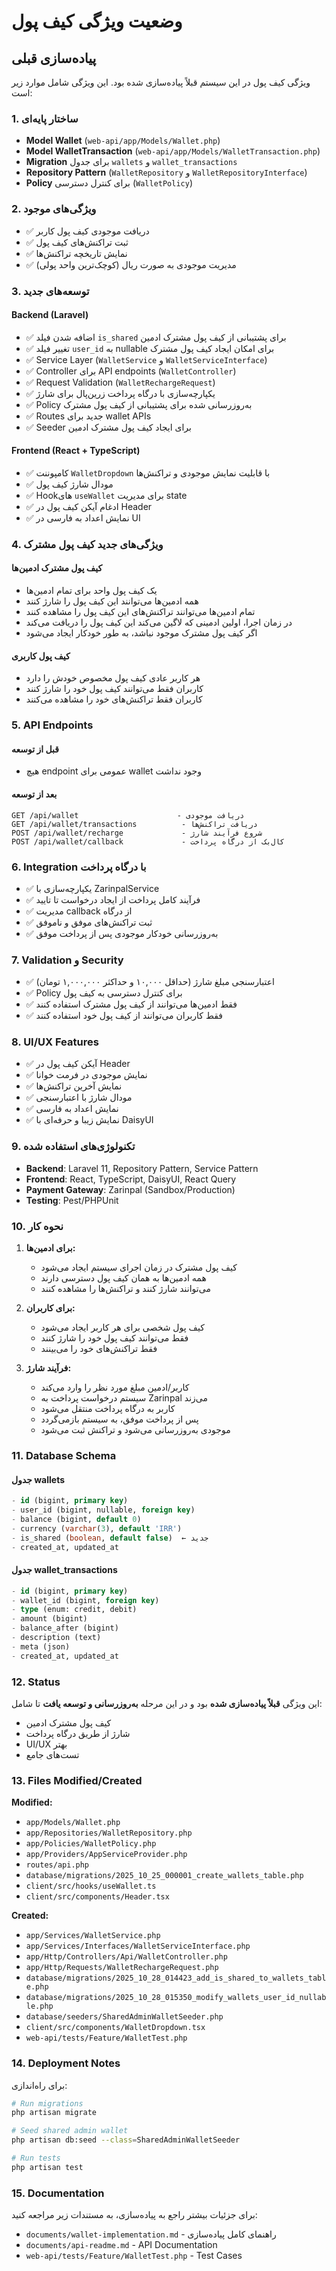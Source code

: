 # وضعیت ویژگی کیف پول

## پیاده‌سازی قبلی

ویژگی کیف پول در این سیستم قبلاً پیاده‌سازی شده بود. این ویژگی شامل موارد زیر است:

### 1. ساختار پایه‌ای
- **Model Wallet** (`web-api/app/Models/Wallet.php`)
- **Model WalletTransaction** (`web-api/app/Models/WalletTransaction.php`)
- **Migration** برای جدول `wallets` و `wallet_transactions`
- **Repository Pattern** (`WalletRepository` و `WalletRepositoryInterface`)
- **Policy** برای کنترل دسترسی (`WalletPolicy`)

### 2. ویژگی‌های موجود
- ✅ دریافت موجودی کیف پول کاربر
- ✅ ثبت تراکنش‌های کیف پول
- ✅ نمایش تاریخچه تراکنش‌ها
- ✅ مدیریت موجودی به صورت ریال (کوچک‌ترین واحد پولی)

### 3. توسعه‌های جدید

#### Backend (Laravel)
- ✅ اضافه شدن فیلد `is_shared` برای پشتیبانی از کیف پول مشترک ادمین
- ✅ تغییر فیلد `user_id` به nullable برای امکان ایجاد کیف پول مشترک
- ✅ Service Layer (`WalletService` و `WalletServiceInterface`)
- ✅ Controller برای API endpoints (`WalletController`)
- ✅ Request Validation (`WalletRechargeRequest`)
- ✅ یکپارچه‌سازی با درگاه پرداخت زرین‌پال برای شارژ
- ✅ Policy به‌روزرسانی شده برای پشتیبانی از کیف پول مشترک
- ✅ Routes جدید برای wallet APIs
- ✅ Seeder برای ایجاد کیف پول مشترک ادمین

#### Frontend (React + TypeScript)
- ✅ کامپوننت `WalletDropdown` با قابلیت نمایش موجودی و تراکنش‌ها
- ✅ مودال شارژ کیف پول
- ✅ Hook‌های `useWallet` برای مدیریت state
- ✅ ادغام آیکن کیف پول در Header
- ✅ نمایش اعداد به فارسی در UI

### 4. ویژگی‌های جدید کیف پول مشترک

#### کیف پول مشترک ادمین‌ها
- یک کیف پول واحد برای تمام ادمین‌ها
- همه ادمین‌ها می‌توانند این کیف پول را شارژ کنند
- تمام ادمین‌ها می‌توانند تراکنش‌های این کیف پول را مشاهده کنند
- در زمان اجرا، اولین ادمینی که لاگین می‌کند این کیف پول را دریافت می‌کند
- اگر کیف پول مشترک موجود نباشد، به طور خودکار ایجاد می‌شود

#### کیف پول کاربری
- هر کاربر عادی کیف پول مخصوص خودش را دارد
- کاربران فقط می‌توانند کیف پول خود را شارژ کنند
- کاربران فقط تراکنش‌های خود را مشاهده می‌کنند

### 5. API Endpoints

#### قبل از توسعه
- هیچ endpoint عمومی برای wallet وجود نداشت

#### بعد از توسعه
```
GET /api/wallet                      - دریافت موجودی
GET /api/wallet/transactions          - دریافت تراکنش‌ها
POST /api/wallet/recharge             - شروع فرآیند شارژ
POST /api/wallet/callback             - کال‌بک از درگاه پرداخت
```

### 6. Integration با درگاه پرداخت

- ✅ یکپارچه‌سازی با ZarinpalService
- ✅ فرآیند کامل پرداخت از ایجاد درخواست تا تایید
- ✅ مدیریت callback از درگاه
- ✅ ثبت تراکنش‌های موفق و ناموفق
- ✅ به‌روزرسانی خودکار موجودی پس از پرداخت موفق

### 7. Validation و Security

- ✅ اعتبارسنجی مبلغ شارژ (حداقل ۱۰,۰۰۰ و حداکثر ۱,۰۰۰,۰۰۰ تومان)
- ✅ Policy برای کنترل دسترسی به کیف پول
- ✅ فقط ادمین‌ها می‌توانند از کیف پول مشترک استفاده کنند
- ✅ فقط کاربران می‌توانند از کیف پول خود استفاده کنند

### 8. UI/UX Features

- ✅ آیکن کیف پول در Header
- ✅ نمایش موجودی در فرمت خوانا
- ✅ نمایش آخرین تراکنش‌ها
- ✅ مودال شارژ با اعتبارسنجی
- ✅ نمایش اعداد به فارسی
- ✅ نمایش زیبا و حرفه‌ای با DaisyUI

### 9. تکنولوژی‌های استفاده شده

- **Backend**: Laravel 11, Repository Pattern, Service Pattern
- **Frontend**: React, TypeScript, DaisyUI, React Query
- **Payment Gateway**: Zarinpal (Sandbox/Production)
- **Testing**: Pest/PHPUnit

### 10. نحوه کار

1. **برای ادمین‌ها:**
   - کیف پول مشترک در زمان اجرای سیستم ایجاد می‌شود
   - همه ادمین‌ها به همان کیف پول دسترسی دارند
   - می‌توانند شارژ کنند و تراکنش‌ها را مشاهده کنند

2. **برای کاربران:**
   - کیف پول شخصی برای هر کاربر ایجاد می‌شود
   - فقط می‌توانند کیف پول خود را شارژ کنند
   - فقط تراکنش‌های خود را می‌بینند

3. **فرآیند شارژ:**
   - کاربر/ادمین مبلغ مورد نظر را وارد می‌کند
   - سیستم درخواست پرداخت به Zarinpal می‌زند
   - کاربر به درگاه پرداخت منتقل می‌شود
   - پس از پرداخت موفق، به سیستم بازمی‌گردد
   - موجودی به‌روزرسانی می‌شود و تراکنش ثبت می‌شود

### 11. Database Schema

#### جدول wallets
```sql
- id (bigint, primary key)
- user_id (bigint, nullable, foreign key)
- balance (bigint, default 0)
- currency (varchar(3), default 'IRR')
- is_shared (boolean, default false)  ← جدید
- created_at, updated_at
```

#### جدول wallet_transactions
```sql
- id (bigint, primary key)
- wallet_id (bigint, foreign key)
- type (enum: credit, debit)
- amount (bigint)
- balance_after (bigint)
- description (text)
- meta (json)
- created_at, updated_at
```

### 12. Status

این ویژگی **قبلاً پیاده‌سازی شده** بود و در این مرحله **به‌روزرسانی و توسعه یافت** تا شامل:
- کیف پول مشترک ادمین
- شارژ از طریق درگاه پرداخت
- UI/UX بهتر
- تست‌های جامع

### 13. Files Modified/Created

**Modified:**
- `app/Models/Wallet.php`
- `app/Repositories/WalletRepository.php`
- `app/Policies/WalletPolicy.php`
- `app/Providers/AppServiceProvider.php`
- `routes/api.php`
- `database/migrations/2025_10_25_000001_create_wallets_table.php`
- `client/src/hooks/useWallet.ts`
- `client/src/components/Header.tsx`

**Created:**
- `app/Services/WalletService.php`
- `app/Services/Interfaces/WalletServiceInterface.php`
- `app/Http/Controllers/Api/WalletController.php`
- `app/Http/Requests/WalletRechargeRequest.php`
- `database/migrations/2025_10_28_014423_add_is_shared_to_wallets_table.php`
- `database/migrations/2025_10_28_015350_modify_wallets_user_id_nullable.php`
- `database/seeders/SharedAdminWalletSeeder.php`
- `client/src/components/WalletDropdown.tsx`
- `web-api/tests/Feature/WalletTest.php`

### 14. Deployment Notes

برای راه‌اندازی:
```bash
# Run migrations
php artisan migrate

# Seed shared admin wallet
php artisan db:seed --class=SharedAdminWalletSeeder

# Run tests
php artisan test
```

### 15. Documentation

برای جزئیات بیشتر راجع به پیاده‌سازی، به مستندات زیر مراجعه کنید:
- `documents/wallet-implementation.md` - راهنمای کامل پیاده‌سازی
- `documents/api-readme.md` - API Documentation
- `web-api/tests/Feature/WalletTest.php` - Test Cases

